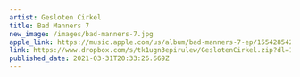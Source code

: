 ```yaml
---
artist: Gesloten Cirkel
title: Bad Manners 7
new_image: /images/bad-manners-7.jpg
apple_link: https://music.apple.com/us/album/bad-manners-7-ep/1554285426
link: https://www.dropbox.com/s/tk1ugn3epirulew/GeslotenCirkel.zip?dl=1
published_date: 2021-03-31T20:33:26.669Z
---
```

